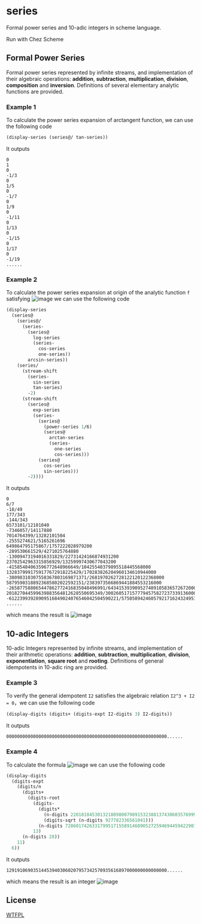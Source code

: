 # series
Formal power series and 10-adic integers in scheme language.

Run with Chez Scheme

## Formal Power Series

Formal power series represented by infinite streams, and implementation of their algebraic operations: **addition**, **subtraction**, **multiplication**, **division**, **composition** and **inversion**. Definitions of several elementary analytic functions are provided.

### Example 1
To calculate the power series expansion of arctangent function, we can use the following code
```scheme
(display-series (series@/ tan-series))
```
It outputs
```
0
1
0
-1/3
0
1/5
0
-1/7
0
1/9
0
-1/11
0
1/13
0
-1/15
0
1/17
0
-1/19
......
```

### Example 2
To calculate the power series expansion at origin of the analytic function `f` satisfying
![image](https://github.com/Matheritasiv/series/raw/main/formula1.svg)
we can use the following code
```scheme
(display-series
  (series@
    (series@/
      (series-
        (series@
          log-series
          (series-
            cos-series
            one-series))
        arcsin-series))
    (series/
      (stream-shift
        (series-
          sin-series
          tan-series)
        -2)
      (stream-shift
        (series@
          exp-series
          (series-
            (series@
              (power-series 1/6)
              (series@
                arctan-series
                (series-
                  one-series
                  cos-series)))
            (series@
              cos-series
              sin-series)))
        -2))))
```
It outputs
```
0
6/7
-18/49
177/343
-144/343
6573101/12101040
-7346057/14117880
7014764399/13282101504
-2555274621/5165261696
649864795175867/1757222028979200
-289530661529/4271025764880
-13009473194016331829/22731424166874931200
23702542963315856929/13259997430677043200
-41585484063596772648966649/10425540379895518445568000
1328379991759177672918225429/170283826204960134610944000
-38098310307558367803169871371/2681970262728122120122368000
58795903188923685802022592151/2383973566869441884553216000
-265877588065447862772416835048496991/6434153939095274091058365726720000
201827044599639883564812628550695349/3002605171577794575827237339136000
-61223993928909516849024076546042504590221/575058942460579217162432495191326720000
......
```
which means the result is
![image](https://github.com/Matheritasiv/series/raw/main/formula2.svg)

## 10-adic Integers

10-adic Integers represented by infinite streams, and implementation of their arithmetic operations: **addition**, **subtraction**, **multiplication**, **division**, **exponentiation**, **square root** and **rooting**. Definitions of general idempotents in 10-adic ring are provided.

### Example 3
To verify the general idempotent `I2` satisfies the algebraic relation `I2^3 + I2 = 0`，we can use the following code
```scheme
(display-digits (digits+ (digits-expt I2-digits 3) I2-digits))
```
It outputs
```
000000000000000000000000000000000000000000000000000000000000......
```

### Example 4
To calculate the formula
![image](https://github.com/Matheritasiv/series/raw/main/formula3.svg)
we can use the following code
```scheme
(display-digits
  (digits-expt
    (digits/n
      (digits+
        (digits-root
          (digits-
            (digits*
              (n-digits 22018184530132180980079891532388137430603576999923590090053136118820859838122909049429782255969109364731)
              (digits-sqrt (n-digits 927782336561041)))
            (n-digits 728601742633179951715589146890527259469445942290134538241791259897895270650214811846082995419609592150828))
          13)
      (n-digits 28))
    11)
  6))
```
It outputs
```
129191069035144539403060207957342570935616897000000000000000......
```
which means the result is an integer
![image](https://github.com/Matheritasiv/series/raw/main/formula4.svg)

## License
[WTFPL](http://www.wtfpl.net/txt/copying)

